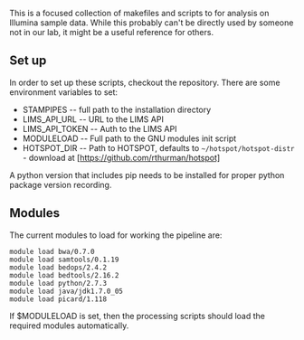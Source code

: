 This is a focused collection of makefiles and scripts to for analysis on Illumina sample data. While this probably can't be directly used by someone not in our lab, it might be a useful reference for others.

Set up
-------------

In order to set up these scripts, checkout the repository.  There are some environment variables to set:

* STAMPIPES -- full path to the installation directory
* LIMS_API_URL -- URL to the LIMS API
* LIMS_API_TOKEN -- Auth to the LIMS API
* MODULELOAD -- Full path to the GNU modules init script
* HOTSPOT_DIR -- Path to HOTSPOT, defaults to `~/hotspot/hotspot-distr` - download at [https://github.com/rthurman/hotspot]

A python version that includes pip needs to be installed for proper python package version recording.

Modules
-------------

The current modules to load for working the pipeline are:

	module load bwa/0.7.0
	module load samtools/0.1.19
	module load bedops/2.4.2
	module load bedtools/2.16.2
	module load python/2.7.3
	module load java/jdk1.7.0_05
	module load picard/1.118

If $MODULELOAD is set, then the processing scripts should load the required modules automatically.
